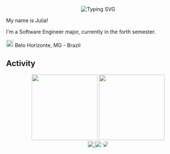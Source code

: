 <div align="center">

<img src="https://readme-typing-svg.demolab.com?font=Fira+Code&size=27&duration=2300&pause=1000&color=801062&center=true&vCenter=true&width=435&height=40&lines=Hello!;Welcome+to+my+profile+%3A)" alt="Typing SVG" />

</div>

My name is Julia!

I'm a Software Engineer major, currently in the forth semester.

<img src="https://i.imgur.com/iaD74Rp.png" width="20" height="20" > Belo Horizonte, MG - Brazil

## Activity
<div align="center">

<img height="180em" src="https://github-readme-stats.vercel.app/api?username=ju-rsende&show_icons=true&theme=synthwave"/>
<img height="180em" src="http://github-profile-summary-cards.vercel.app/api/cards/profile-details?username=ju-rsende&theme=synthwave"/>
</div>


<div align="center"> 
<a href="https://instagram.com/juliarsende" target="_blank"><img src="https://img.shields.io/badge/-Instagram-%23E4405F?style=for-the-badge&logo=instagram&logoColor=white"</a>
<a href = "juliarsende@hotmail.com"> <img src="https://img.shields.io/badge/-Gmail-%23333?style=for-the-badge&logo=gmail&logoColor=white" target="_blank"></a>
<a href="www.linkedin.com/in/julia-resende-b3418a232" target="_blank"><img src="https://img.shields.io/badge/-LinkedIn-%230077B5?style=for-the-badge&logo=linkedin&logoColor=white" style="border-radius: 30px" target="_blank"></a> 
 </div>

